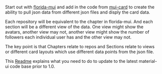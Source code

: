 
Start out with
[florida-mui](https://github.com/stormasm/florida-mui)
and add in the code from
[mui-card](https://github.com/stormasm/mui-card)
to create the ability to pull json data from different
json files and disply the card data.

Each repository will be equivalent to the chapter in florida-mui.
And each section will be a different view of the data.  One view
might show the avatars, another view may not, another view might
show the number of followers each individual user has and the
other view may not.

The key point is that Chapters relate to repos and Sections relate to views
or different card layouts which use different data points from the json file.

This [Readme](https://github.com/stormasm/florida-mui/blob/master/README.md) explains what you need to do to update
to the latest material-ui code base prior to 1.0.
